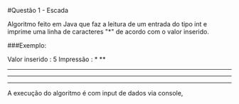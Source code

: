 #Questão 1 - Escada 

Algoritmo feito em Java que faz a leitura de um entrada do tipo int e imprime uma linha de caracteres "*" de acordo com o valor inserido.

###Exemplo: 

Valor inserido : 5
Impressão :
	*
   **
  ***
 ****
*****

A execução do algoritmo é com input de dados via console,
